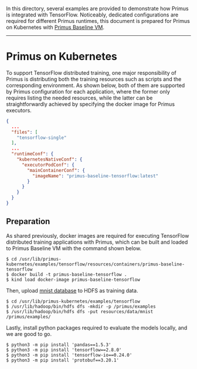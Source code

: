 In this directory, several examples are provided to demonstrate how Primus is integrated with
TensorFlow. Noticeably, dedicated configurations are required for different Primus runtimes, this
document is prepared for Primus on Kubernetes with [Primus Baseline VM](docs/primus-quickstart.md).

---

# Primus on Kubernetes

To support TensorFlow distributed training, one major responsibility of Primus is distributing both
the training resources such as scripts and the corresponding environment. As shown below, both of
them are supported by Primus configuration for each application, where the former only requires
listing the needed resources, while the latter can be straightforwardly achieved by specifying the
docker image for Primus executors.

```json
{
  ...
  "files": [
    "tensorflow-single"
  ],
  ...
  "runtimeConf": {
    "kubernetesNativeConf": {
      "executorPodConf": {
        "mainContainerConf": {
          "imageName": "primus-baseline-tensorflow:latest"
        }
      }
    }
  }
}
```

## Preparation

As shared previously, docker images are required for executing TensorFlow distributed training
applications with Primus, which can be built and loaded to Primus Baseline VM with the command shown
below.

```shell
$ cd /usr/lib/primus-kubernetes/examples/tensorflow/resources/containers/primus-baseline-tensorflow
$ docker build -t primus-baseline-tensorflow .
$ kind load docker-image primus-baseline-tensorflow
```

Then, upload [mnist database](http://yann.lecun.com/exdb/mnist/) to HDFS as training data.

```shell
$ cd /usr/lib/primus-kubernetes/examples/tensorflow
$ /usr/lib/hadoop/bin/hdfs dfs -mkdir -p /primus/examples
$ /usr/lib/hadoop/bin/hdfs dfs -put resources/data/mnist /primus/examples/
```

Lastly, install python packages required to evaluate the models locally, and we are good to go.

```shell
$ python3 -m pip install 'pandas==1.5.3'
$ python3 -m pip install 'tensorflow==2.8.0'
$ python3 -m pip install 'tensorflow-io==0.24.0'
$ python3 -m pip install 'protobuf==3.20.1'
```
